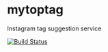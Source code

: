 # mytoptag

Instagram tag suggestion service

[![Build Status](https://travis-ci.org/flslkxtc/mytoptag.svg?branch=master)](https://travis-ci.org/flslkxtc/mytoptag)
